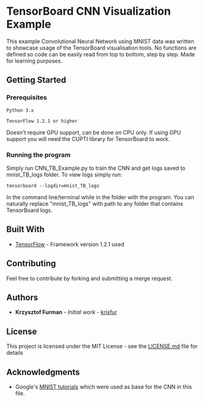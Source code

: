 # TensorBoard CNN Visualization Example

This example Convolutional Neural Network using MNIST data was written to showcase usage of the TensorBoard visualisation tools. 
No functions are defined so code can be easily read from top to bottom, step by step.
Made for learning purposes.

## Getting Started

### Prerequisites
```
Python 3.x
```
```
TensorFlow 1.2.1 or higher 
```
Doesn't require GPU support, can be done on CPU only. 
If using GPU support you will need the CUPTI library for TensorBoard to work.

### Running the program

Simply run CNN_TB_Example.py to train the CNN and get logs saved to mnist_TB_logs folder.
To view logs simply run:
```
tensorboard --logdir=mnist_TB_logs
```
In the command line/terminal while in the folder with the program. 
You can naturally replace "mnist_TB_logs" with path to any folder that contains TensorBoard logs.

## Built With

* [TensorFlow](https://www.tensorflow.org/) - Framework version 1.2.1 used

## Contributing

Feel free to contribute by forking and submitting a merge request.

## Authors

* **Krzysztof Furman** - *Initial work* - [krisfur](https://github.com/krisfur)

## License

This project is licensed under the MIT License - see the [LICENSE.md](LICENSE.md) file for details

## Acknowledgments

* Google's [MNIST tutorials](https://www.tensorflow.org/get_started/mnist/pros) which were used as base for the CNN in this file.
